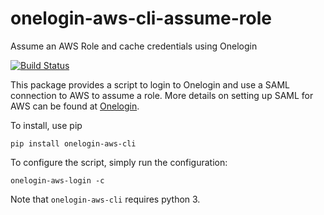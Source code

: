 # onelogin-aws-cli-assume-role
Assume an AWS Role and cache credentials using Onelogin

[![Build Status](https://travis-ci.org/healthcoda/onelogin-aws-cli.svg?branch=master)](https://travis-ci.org/healthcoda/onelogin-aws-cli)

This package provides a script to login to Onelogin and use a SAML connection
to AWS to assume a role. More details on setting up SAML for AWS can be found
at [Onelogin](https://support.onelogin.com/hc/en-us/articles/201174164-Configuring-SAML-for-Amazon-Web-Services-AWS-Single-Role).

To install, use pip

```shell
pip install onelogin-aws-cli
```

To configure the script, simply run the configuration:

```shell
onelogin-aws-login -c
```

Note that `onelogin-aws-cli` requires python 3.
